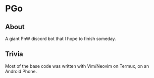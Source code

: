 # PGo
## About
A giant PnW discord bot that I hope to finish someday.
## Trivia
Most of the base code was written with Vim/Neovim on Termux, on an Android Phone.
